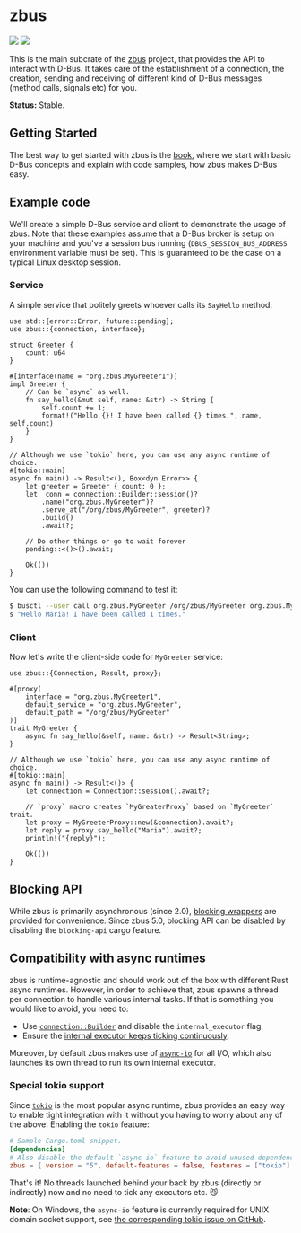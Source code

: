 # zbus

[![](https://docs.rs/zbus/badge.svg)](https://docs.rs/zbus/) [![](https://img.shields.io/crates/v/zbus)](https://crates.io/crates/zbus)

This is the main subcrate of the [zbus] project, that provides the API to interact with D-Bus. It
takes care of the establishment of a connection, the creation, sending and receiving of different
kind of D-Bus messages (method calls, signals etc) for you.

**Status:** Stable.

## Getting Started

The best way to get started with zbus is the [book](https://dbus2.github.io/zbus/), where we start
with basic D-Bus concepts and explain with code samples, how zbus makes D-Bus easy.

## Example code

We'll create a simple D-Bus service and client to demonstrate the usage of zbus. Note that these
examples assume that a D-Bus broker is setup on your machine and you've a session bus running
(`DBUS_SESSION_BUS_ADDRESS` environment variable must be set). This is guaranteed to be the case on
a typical Linux desktop session.

### Service

A simple service that politely greets whoever calls its `SayHello` method:

```rust,no_run
use std::{error::Error, future::pending};
use zbus::{connection, interface};

struct Greeter {
    count: u64
}

#[interface(name = "org.zbus.MyGreeter1")]
impl Greeter {
    // Can be `async` as well.
    fn say_hello(&mut self, name: &str) -> String {
        self.count += 1;
        format!("Hello {}! I have been called {} times.", name, self.count)
    }
}

// Although we use `tokio` here, you can use any async runtime of choice.
#[tokio::main]
async fn main() -> Result<(), Box<dyn Error>> {
    let greeter = Greeter { count: 0 };
    let _conn = connection::Builder::session()?
        .name("org.zbus.MyGreeter")?
        .serve_at("/org/zbus/MyGreeter", greeter)?
        .build()
        .await?;

    // Do other things or go to wait forever
    pending::<()>().await;

    Ok(())
}
```

You can use the following command to test it:

```bash
$ busctl --user call org.zbus.MyGreeter /org/zbus/MyGreeter org.zbus.MyGreeter1 SayHello s "Maria"
s "Hello Maria! I have been called 1 times."
```

### Client

Now let's write the client-side code for `MyGreeter` service:

```rust,no_run
use zbus::{Connection, Result, proxy};

#[proxy(
    interface = "org.zbus.MyGreeter1",
    default_service = "org.zbus.MyGreeter",
    default_path = "/org/zbus/MyGreeter"
)]
trait MyGreeter {
    async fn say_hello(&self, name: &str) -> Result<String>;
}

// Although we use `tokio` here, you can use any async runtime of choice.
#[tokio::main]
async fn main() -> Result<()> {
    let connection = Connection::session().await?;

    // `proxy` macro creates `MyGreaterProxy` based on `MyGreeter` trait.
    let proxy = MyGreeterProxy::new(&connection).await?;
    let reply = proxy.say_hello("Maria").await?;
    println!("{reply}");

    Ok(())
}
```

## Blocking API

While zbus is primarily asynchronous (since 2.0), [blocking wrappers][bw] are provided for
convenience. Since zbus 5.0, blocking API can be disabled by disabling the `blocking-api` cargo
feature.

## Compatibility with async runtimes

zbus is runtime-agnostic and should work out of the box with different Rust async runtimes. However,
in order to achieve that, zbus spawns a thread per connection to handle various internal tasks. If
that is something you would like to avoid, you need to:

* Use [`connection::Builder`] and disable the `internal_executor` flag.
* Ensure the [internal executor keeps ticking continuously][iektc].

Moreover, by default zbus makes use of [`async-io`] for all I/O, which also launches its own thread
to run its own internal executor.

### Special tokio support

Since [`tokio`] is the most popular async runtime, zbus provides an easy way to enable tight
integration with it without you having to worry about any of the above: Enabling the `tokio` feature:

```toml
# Sample Cargo.toml snippet.
[dependencies]
# Also disable the default `async-io` feature to avoid unused dependencies.
zbus = { version = "5", default-features = false, features = ["tokio"] }
```

That's it! No threads launched behind your back by zbus (directly or indirectly) now and no need to
tick any executors etc. 😼

**Note**: On Windows, the `async-io` feature is currently required for UNIX domain socket support,
see [the corresponding tokio issue on GitHub][tctiog].

[zbus]: https://github.com/dbus2/zbus\#readme
[bw]: https://docs.rs/zbus/latest/zbus/blocking/index.html
[iektc]: https://docs.rs/zbus/latest/zbus/connection/struct.Connection.html#examples-1
[tctiog]: https://github.com/tokio-rs/tokio/issues/2201
[`connection::Builder`]: https://docs.rs/zbus/latest/zbus/connection/struct.ConnectionBuilder.html
[`tokio`]: https://crates.io/crates/tokio
[`async-io`]: https://crates.io/crates/async-io
